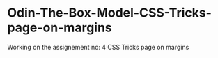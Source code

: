 # Odin-The-Box-Model-CSS-Tricks-page-on-margins
Working on the assignement no: 4 CSS Tricks page on margins
